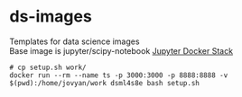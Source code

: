 # ds-images
Templates for data science images  
Base image is jupyter/scipy-notebook [Jupyter Docker Stack](https://jupyter-docker-stacks.readthedocs.io/en/latest/using/selecting.html)

```
# cp setup.sh work/
docker run --rm --name ts -p 3000:3000 -p 8888:8888 -v $(pwd):/home/jovyan/work dsml4s8e bash setup.sh
```


